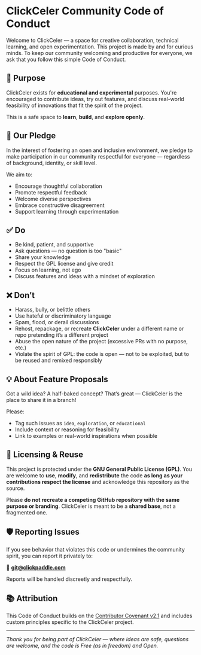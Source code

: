# ClickCeler Community Code of Conduct

Welcome to ClickCeler — a space for creative collaboration, technical learning, and open experimentation. This project is made by and for curious minds. To keep our community welcoming and productive for everyone, we ask that you follow this simple Code of Conduct.

## 🎯 Purpose

ClickCeler exists for **educational and experimental** purposes. You're encouraged to contribute ideas, try out features, and discuss real-world feasibility of innovations that fit the spirit of the project.

This is a safe space to **learn**, **build**, and **explore openly**.

## 🤝 Our Pledge

In the interest of fostering an open and inclusive environment, we pledge to make participation in our community respectful for everyone — regardless of background, identity, or skill level.

We aim to:

- Encourage thoughtful collaboration
- Promote respectful feedback
- Welcome diverse perspectives
- Embrace constructive disagreement
- Support learning through experimentation

## ✅ Do

- Be kind, patient, and supportive
- Ask questions — no question is too "basic"
- Share your knowledge
- Respect the GPL license and give credit
- Focus on learning, not ego
- Discuss features and ideas with a mindset of exploration

## ❌ Don’t

- Harass, bully, or belittle others
- Use hateful or discriminatory language
- Spam, flood, or derail discussions
- Rehost, repackage, or recreate **ClickCeler** under a different name or repo pretending it’s a different project
- Abuse the open nature of the project (excessive PRs with no purpose, etc.)
- Violate the spirit of GPL: the code is open — not to be exploited, but to be reused and remixed responsibly

## 💡 About Feature Proposals

Got a wild idea? A half-baked concept? That’s great — ClickCeler is the place to share it in a branch!

Please:

- Tag such issues as `idea`, `exploration`, or `educational`
- Include context or reasoning for feasibility
- Link to examples or real-world inspirations when possible

## 📜 Licensing & Reuse

This project is protected under the **GNU General Public License (GPL)**. You are welcome to **use**, **modify**, and **redistribute** the code **as long as your contributions respect the license** and acknowledge this repository as the source.

Please **do not recreate a competing GitHub repository with the same purpose or branding**. ClickCeler is meant to be a **shared base**, not a fragmented one.

## 🛡️ Reporting Issues

If you see behavior that violates this code or undermines the community spirit, you can report it privately to:

📧 **git@clickpaddle.com**

Reports will be handled discreetly and respectfully.

## 📚 Attribution

This Code of Conduct builds on the [Contributor Covenant v2.1](https://www.contributor-covenant.org/version/2/1/code_of_conduct/) and includes custom principles specific to the ClickCeler project.

---

*Thank you for being part of ClickCeler — where ideas are safe, questions are welcome, and the code is Free (as in freedom) and Open.*
